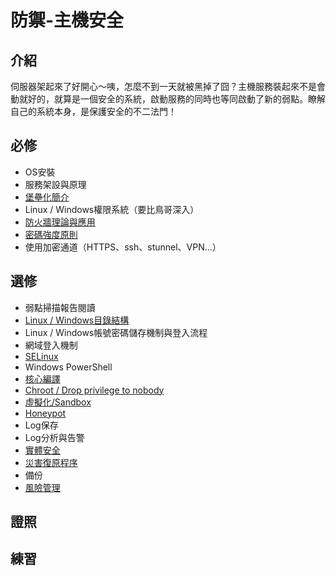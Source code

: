 # 防禦-主機安全

## 介紹

伺服器架起來了好開心～咦，怎麼不到一天就被黑掉了囧？主機服務裝起來不是會動就好的，就算是一個安全的系統，啟動服務的同時也等同啟動了新的弱點。瞭解自己的系統本身，是保護安全的不二法門！

## 必修

* OS安裝
* 服務架設與原理
* [ 堡壘化簡介](http://www.baike.com/wiki/%E5%A0%A1%E5%9E%92%E4%B8%BB%E6%9C%BA)
* Linux / Windows權限系統（要比鳥哥深入）
* [ 防火牆理論與應用](http://linux.vbird.org/linux_server/0250simple_firewall.php)
* [ 密碼強度原則](https://zh.wikipedia.org/wiki/%E5%AF%86%E7%A0%81%E5%BC%BA%E5%BA%A6)
* 使用加密通道（HTTPS、ssh、stunnel、VPN...）

## 選修

* 弱點掃描報告閱讀
* [ Linux / Windows目錄結構](http://linux.vbird.org/linux_basic/0210filepermission.php#dir_fhs)
* Linux / Windows帳號密碼儲存機制與登入流程 
* 網域登入機制
* [ SELinux](http://linux.vbird.org/linux_basic/0440processcontrol.php#selinux)
* Windows PowerShell
* [ 核心編譯](http://linux.vbird.org/linux_basic/0540kernel.php)
* [ Chroot / Drop privilege to nobody](https://zh.wikipedia.org/wiki/Chroot)
* [ 虛擬化/Sandbox](https://zh.wikipedia.org/zh-tw/%E8%99%9B%E6%93%AC%E5%8C%96)
* [ Honeypot](http://www.ringline.com.tw/epaper/Forum980801.htm)
* Log保存
* Log分析與告警
* [ 實體安全](http://120.105.184.250/cswang/thit/Security/slides/%E5%AF%A6%E9%AB%94%E5%AE%89%E5%85%A8.ppt)
* [ 災害復原程序](http://ycrc.tanet.edu.tw/note/seminar/%E7%81%BD%E5%AE%B3%E5%BE%A9%E5%8E%9F%E8%A8%88%E7%95%ABDRP_2014529_%E8%AC%9B%E7%BE%A9%E7%89%88.pdf)
* 備份
* [ 風險管理](https://zh.wikipedia.org/zh-tw/%E9%A3%8E%E9%99%A9%E7%AE%A1%E7%90%86)
    
## 證照

## 練習